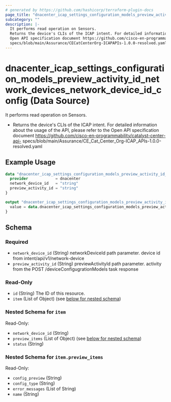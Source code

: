 ```yaml
---
# generated by https://github.com/hashicorp/terraform-plugin-docs
page_title: "dnacenter_icap_settings_configuration_models_preview_activity_id_network_devices_network_device_id_config Data Source - terraform-provider-dnacenter"
subcategory: ""
description: |-
  It performs read operation on Sensors.
  Returns the device's CLIs of the ICAP intent. For detailed information about the usage of the API, please refer to the
  Open API specification document https://github.com/cisco-en-programmability/catalyst-center-api-
  specs/blob/main/Assurance/CECatCenterOrg-ICAPAPIs-1.0.0-resolved.yaml
---
```


# dnacenter_icap_settings_configuration_models_preview_activity_id_network_devices_network_device_id_config (Data Source)

It performs read operation on Sensors.

- Returns the device's CLIs of the ICAP intent. For detailed information about the usage of the API, please refer to the
Open API specification document https://github.com/cisco-en-programmability/catalyst-center-api-
specs/blob/main/Assurance/CE_Cat_Center_Org-ICAP_APIs-1.0.0-resolved.yaml

## Example Usage

```terraform
data "dnacenter_icap_settings_configuration_models_preview_activity_id_network_devices_network_device_id_config" "example" {
  provider            = dnacenter
  network_device_id   = "string"
  preview_activity_id = "string"
}

output "dnacenter_icap_settings_configuration_models_preview_activity_id_network_devices_network_device_id_config_example" {
  value = data.dnacenter_icap_settings_configuration_models_preview_activity_id_network_devices_network_device_id_config.example.item
}
```

<!-- schema generated by tfplugindocs -->
## Schema

### Required

- `network_device_id` (String) networkDeviceId path parameter. device id from intent/api/v1/network-device
- `preview_activity_id` (String) previewActivityId path parameter. activity from the POST /deviceConfigugrationModels task response

### Read-Only

- `id` (String) The ID of this resource.
- `item` (List of Object) (see [below for nested schema](#nestedatt--item))

<a id="nestedatt--item"></a>
### Nested Schema for `item`

Read-Only:

- `network_device_id` (String)
- `preview_items` (List of Object) (see [below for nested schema](#nestedobjatt--item--preview_items))
- `status` (String)

<a id="nestedobjatt--item--preview_items"></a>
### Nested Schema for `item.preview_items`

Read-Only:

- `config_preview` (String)
- `config_type` (String)
- `error_messages` (List of String)
- `name` (String)
